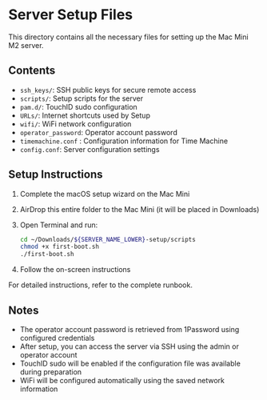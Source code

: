 # Server Setup Files

This directory contains all the necessary files for setting up the Mac Mini M2 server.

## Contents

- `ssh_keys/`: SSH public keys for secure remote access
- `scripts/`: Setup scripts for the server
- `pam.d/`: TouchID sudo configuration
- `URLs/`: Internet shortcuts used by Setup
- `wifi/`: WiFi network configuration
- `operator_password`: Operator account password
- `timemachine.conf` : Configuration information for Time Machine
- `config.conf`: Server configuration settings

## Setup Instructions

1. Complete the macOS setup wizard on the Mac Mini
2. AirDrop this entire folder to the Mac Mini (it will be placed in Downloads)
3. Open Terminal and run:

   ```bash
   cd ~/Downloads/${SERVER_NAME_LOWER}-setup/scripts
   chmod +x first-boot.sh
   ./first-boot.sh
   ```

4. Follow the on-screen instructions

For detailed instructions, refer to the complete runbook.

## Notes

- The operator account password is retrieved from 1Password using configured credentials
- After setup, you can access the server via SSH using the admin or operator account
- TouchID sudo will be enabled if the configuration file was available during preparation
- WiFi will be configured automatically using the saved network information
